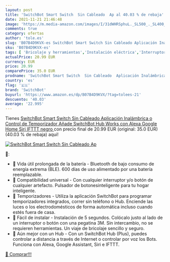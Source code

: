 ```yaml
---
layout: post
title: 'SwitchBot Smart Switch  Sin Cableado  Ap al 40.03 % de rebaja'
date: 2021-11-21 21:46:48
image: 'https://m.media-amazon.com/images/I/31dWHRSphuL._SL500_._SL400_.jpg'
comments: true
category: ofertas
author: 'tole.es'
slug: 'B07B4D9KVX-es SwitchBot Smart Switch Sin Cableado Aplicación Inalámbrica...'
sku: 'B07B4D9KVX-es'
tags: [ 'Bricolaje y herramientas','Instalación eléctrica','Interruptores','Marcos para interruptores de luz','alexa','google','home','ifttt','switchbot', ]
actualPrice: 20.99 EUR
currency: EUR
price: 20.99
comparePrice: 35.0 EUR
prodname: 'SwitchBot Smart Switch  Sin Cableado  Aplicación Inalámbrica o Control de Temporizador  Añade SwitchBot Hub Works con Alexa  Google Home  Siri  IFTTT  negro '
country: 'es'
flag: '🇪🇸'
brand: 'SwitchBot'
buyurl: 'https://www.amazon.es/dp/B07B4D9KVX/?tag=tolees-21'
descuento: '40.03'
average: '22.995'
---
```


Tienes [SwitchBot Smart Switch  Sin Cableado  Aplicación Inalámbrica o Control de Temporizador  Añade SwitchBot Hub Works con Alexa  Google Home  Siri  IFTTT  negro ](https://www.amazon.es/dp/B07B4D9KVX/?tag=tolees-21) con precio final de  20.99 EUR (original: 35.0 EUR) (40.03 %  de rebaja) aqui!

[![SwitchBot Smart Switch  Sin Cableado  Ap](https://m.media-amazon.com/images/I/31dWHRSphuL._SL500_._SL400_.jpg)](https://www.amazon.es/dp/B07B4D9KVX/?tag=tolees-21)

🔎:

- 🎈 Vida útil prolongada de la batería - Bluetooth de bajo consumo de energía extrema (BLE). 600 días de uso alimentado por una batería reemplazable.
- 🎈 Compatibilidad universal - Con cualquier interruptor y/o botón de cualquier artefacto. Pulsador de botonesinteligente para tu hogar inteligente.
- 🎈 Temporizadores - Utiliza la aplicación SwitchBot para programar temporizadores integrados, correr sin teléfono o Hub. Enciende las luces o los electrodomésticos de forma automática incluso cuando estés fuera de casa.
- 🎈 Fácil de instalar - Instalación de 5 segundos. Colócalo justo al lado de un interruptor o botón con una pegatina 3M. Sin intercambio, no se requieren herramientas. Un viaje de bricolaje sencillo y seguro.
- 🎈 Aún mejor con un Hub - Con un SwitchBot Hub (Plus), puedes controlar a distancia a través de Internet o controlar por voz los Bots. Funciona con Alexa, Google Assistant, Siri e IFTTT.

[🛒 Comprar!!!](https://www.amazon.es/dp/B07B4D9KVX/?tag=tolees-21)

